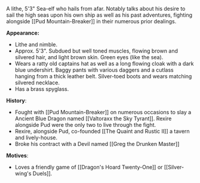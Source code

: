 A lithe, 5'3" Sea-elf who hails from afar. Notably talks about his desire to sail the high seas upon his own ship as well as his past adventures, fighting alongside [[Pud Mountain-Breaker]] in their numerous prior dealings. 

**Appearance:**
-  Lithe and nimble.
-  Approx. 5'3". Subdued but well toned muscles, flowing brown and silvered hair, and light brown skin. Green eyes (like the sea).
-  Wears a ratty old captains hat as well as a long flowing cloak with a dark blue undershirt. Baggy pants with various daggers and a cutlass hanging from a thick leather belt. Silver-toed boots and wears matching silvered necklace. 
-  Has a brass spyglass. 

**History**:
-  Fought with [[Pud Mountain-Breaker]] on numerous occasions to slay a Ancient Blue Dragon named [[Valtoraxx the Sky Tyrant]]. Rexire alongside Pud were the only two to live through the fight.
-  Rexire, alongside Pud, co-founded [[The Quaint and Rustic II]] a tavern and lively-house.
-  Broke his contract with a Devil named [[Greg the Drunken Master]] 

**Motives**:
-  Loves a friendly game of [[Dragon's Hoard Twenty-One]] or [[Silver-wing's Duels]]. 